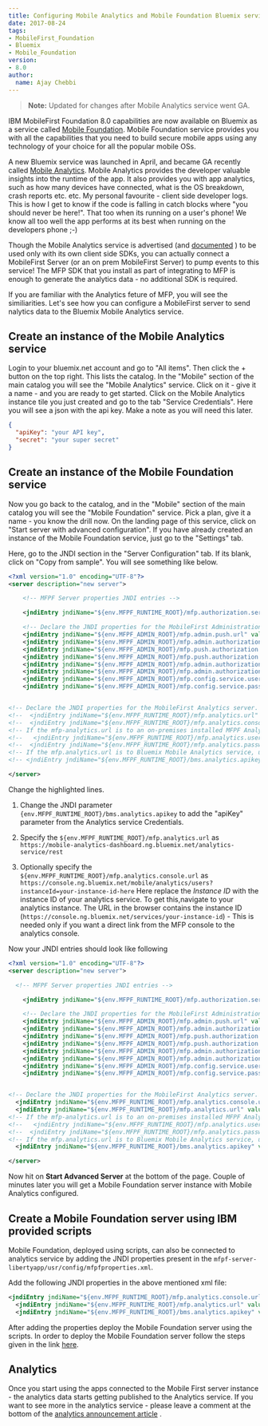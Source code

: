 ```yaml
---
title: Configuring Mobile Analytics and Mobile Foundation Bluemix services
date: 2017-08-24
tags:
- MobileFirst_Foundation
- Bluemix
- Mobile_Foundation
version:
- 8.0
author:
  name: Ajay Chebbi
---
```

> **Note:** Updated for changes after Mobile Analytics service went GA.

IBM MobileFirst Foundation 8.0 capabilities are now available on Bluemix as a service called [Mobile Foundation](https://mobilefirstplatform.ibmcloud.com/tutorials/en/foundation/8.0/bluemix/using-mobile-foundation/). Mobile Foundation service provides you with all the capabilities that you need to build secure mobile apps using any technology of your choice for all the popular mobile OSs.

A new Bluemix service was launched in April, and became GA recently called [Mobile Analytics](https://mobilefirstplatform.ibmcloud.com/blog/2016/04/30/mobile-analytics-for-bluemix-service/). Mobile Analytics provides the developer valuable insights into the runtime of the app. It also provides you with app analytics, such as  how many devices have connected, what is the OS breakdown, crash reports  etc. etc. My personal favourite - client side developer logs. This is how I get to know if the code is falling in catch blocks where "you should never be here!". That too when its running on a user's phone! We know all too well the app performs at its best when running on the developers phone ;-)

Though the Mobile Analytics service is advertised (and [documented](https://new-console.ng.bluemix.net/docs/services/mobileanalytics/index.html) ) to be used only with its own client side SDKs, you can actually connect a MobileFirst Server (or an on prem MobileFirst Server) to pump events to this service! The MFP SDK that you install as part of integrating to MFP is enough to generate the analytics data - no additional SDK is required.

If you are familiar with the Analytics feture of MFP, you will see the similiarities. Let's see how you can configure a MobileFirst server to send nalytics data to the Bluemix Mobile Analytics service.


## Create an instance of the Mobile Analytics service
Login to your bluemix.net account and go to "All items". Then click the + button on the top right. This lists the catalog. In the "Mobile" section of the main catalog you will see the "Mobile Analytics" service. Click on it - give it a name - and you are ready to get started. Click on the Mobile Analytics instance tile you just created and go to the tab "Service Credentials". Here you will see a json with the api key. Make a note as you will need this later.

```json
{
  "apiKey": "your API key",
  "secret": "your super secret"
}
```

## Create an instance of the Mobile Foundation service
Now you go back to the catalog, and in the "Mobile" section of the main catalog you will see the "Mobile Foundation" service. Pick a plan, give it a name - you know the drill now. On the landing page of this service, click on "Start server with advanced configuration". If you have already created an instance of the Mobile Foundation service, just go to the "Settings" tab.

Here, go to the JNDI section in the "Server Configuration" tab. If its blank, click on "Copy from sample". You will see something like below.

```xml
<?xml version="1.0" encoding="UTF-8"?>
<server description="new server">

    <!-- MFPF Server properties JNDI entries -->

    <jndiEntry jndiName="${env.MFPF_RUNTIME_ROOT}/mfp.authorization.server" value='"embedded"'/>

    <!-- Declare the JNDI properties for the MobileFirst Administration Service. -->
    <jndiEntry jndiName="${env.MFPF_ADMIN_ROOT}/mfp.admin.push.url" value='"http://${env.ADMIN_HOST}:${port}/${env.MFPF_PUSH_ROOT}"'/>
    <jndiEntry jndiName="${env.MFPF_ADMIN_ROOT}/mfp.admin.authorization.server.url" value='"http://${env.ADMIN_HOST}:${port}/${env.MFPF_RUNTIME_ROOT}"'/>
    <jndiEntry jndiName="${env.MFPF_ADMIN_ROOT}/mfp.push.authorization.client.id" value='"push"'/>
    <jndiEntry jndiName="${env.MFPF_ADMIN_ROOT}/mfp.push.authorization.client.secret" value='"hsup"'/>
    <jndiEntry jndiName="${env.MFPF_ADMIN_ROOT}/mfp.admin.authorization.client.id" value='"admin"'/>
    <jndiEntry jndiName="${env.MFPF_ADMIN_ROOT}/mfp.admin.authorization.client.secret" value='"nimda"'/>
    <jndiEntry jndiName="${env.MFPF_ADMIN_ROOT}/mfp.config.service.user" value='"${env.MFPF_SERVER_ADMIN_USER}"'/>
    <jndiEntry jndiName="${env.MFPF_ADMIN_ROOT}/mfp.config.service.password" value='"${env.MFPF_SERVER_ADMIN_PASSWORD}"'/>


<!-- Declare the JNDI properties for the MobileFirst Analytics server. -->
<!--  <jndiEntry jndiName="${env.MFPF_RUNTIME_ROOT}/mfp.analytics.url" value="http://server:9080/analytics-service/rest"/> -->
<!--  <jndiEntry jndiName="${env.MFPF_RUNTIME_ROOT}/mfp.analytics.console.url" value="http://server:9080/analytics/console"/> -->
<!-- If the mfp-analytics.url is to an on-premises installed MFPF Analytics server, enter correct values for the following two properties -->
<!--   <jndiEntry jndiName="${env.MFPF_RUNTIME_ROOT}/mfp.analytics.username" value="admin"/> -->
<!--  <jndiEntry jndiName="${env.MFPF_RUNTIME_ROOT}/mfp.analytics.password" value="admin"/> -->
<!-- If the mfp.analytics.url is to Bluemix Mobile Analytics service, uncomment the following and enter the correct value -->
<!-- <jndiEntry jndiName="${env.MFPF_RUNTIME_ROOT}/bms.analytics.apikey" value='"a"'/> -->

</server>

```
 Change the highlighted lines.

1. Change the JNDI parameter `{env.MFPF_RUNTIME_ROOT}/bms.analytics.apikey` to add the "apiKey" parameter from the Analytics service Credentials.

2. Specify the `${env.MFPF_RUNTIME_ROOT}/mfp.analytics.url` as `https://mobile-analytics-dashboard.ng.bluemix.net/analytics-service/rest`

3. Optionally specify the `${env.MFPF_RUNTIME_ROOT}/mfp.analytics.console.url` as `https://console.ng.bluemix.net/mobile/analytics/users?instanceId=your-instance-id-here` Here replace the *Instance ID* with the instance ID of your analytics service. To get this,navigate to your analytics instance. The URL in the browser contains the instance ID (`https://console.ng.bluemix.net/services/your-instance-id`)  - This is needed only if you want a direct link from the MFP console to the analytics console.

Now your JNDI entries should look like following

```xml
<?xml version="1.0" encoding="UTF-8"?>
<server description="new server">

  <!-- MFPF Server properties JNDI entries -->

    <jndiEntry jndiName="${env.MFPF_RUNTIME_ROOT}/mfp.authorization.server" value='"embedded"'/>

    <!-- Declare the JNDI properties for the MobileFirst Administration Service. -->
    <jndiEntry jndiName="${env.MFPF_ADMIN_ROOT}/mfp.admin.push.url" value='"http://${env.ADMIN_HOST}:${port}/${env.MFPF_PUSH_ROOT}"'/>
    <jndiEntry jndiName="${env.MFPF_ADMIN_ROOT}/mfp.admin.authorization.server.url" value='"http://${env.ADMIN_HOST}:${port}/${env.MFPF_RUNTIME_ROOT}"'/>
    <jndiEntry jndiName="${env.MFPF_ADMIN_ROOT}/mfp.push.authorization.client.id" value='"push"'/>
    <jndiEntry jndiName="${env.MFPF_ADMIN_ROOT}/mfp.push.authorization.client.secret" value='"hsup"'/>
    <jndiEntry jndiName="${env.MFPF_ADMIN_ROOT}/mfp.admin.authorization.client.id" value='"admin"'/>
    <jndiEntry jndiName="${env.MFPF_ADMIN_ROOT}/mfp.admin.authorization.client.secret" value='"nimda"'/>
    <jndiEntry jndiName="${env.MFPF_ADMIN_ROOT}/mfp.config.service.user" value='"${env.MFPF_SERVER_ADMIN_USER}"'/>
    <jndiEntry jndiName="${env.MFPF_ADMIN_ROOT}/mfp.config.service.password" value='"${env.MFPF_SERVER_ADMIN_PASSWORD}"'/>


<!-- Declare the JNDI properties for the MobileFirst Analytics server. -->
  <jndiEntry jndiName="${env.MFPF_RUNTIME_ROOT}/mfp.analytics.console.url" value=" https://mobile.ng.bluemix.net/imfanalyticsdashboard?instanceId=your-instance-id-here"/>
  <jndiEntry jndiName="${env.MFPF_RUNTIME_ROOT}/mfp.analytics.url" value="https://mobile-analytics-dashboard.ng.bluemix.net/analytics-service/rest"/>
<!-- If the mfp-analytics.url is to an on-premises installed MFPF Analytics server, enter correct values for the following two properties -->
<!--   <jndiEntry jndiName="${env.MFPF_RUNTIME_ROOT}/mfp.analytics.username" value="admin"/> -->
<!--  <jndiEntry jndiName="${env.MFPF_RUNTIME_ROOT}/mfp.analytics.password" value="admin"/> -->
<!-- If the mfp.analytics.url is to Bluemix Mobile Analytics service, uncomment the following and enter the correct value -->
  <jndiEntry jndiName="${env.MFPF_RUNTIME_ROOT}/bms.analytics.apikey" value="your analytics api key"/>

</server>
```
Now hit on **Start Advanced Server** at the bottom of the page. Couple of minutes later you will get a Mobile Foundation server instance with Mobile Analytics configured.

## Create a Mobile Foundation server using IBM provided scripts
Mobile Foundation, deployed using scripts, can also be connected to analytics service by adding the JNDI properties present in the `mfpf-server-libertyapp/usr/config/mfpfproperties.xml`.

Add the following JNDI properties in the above mentioned xml file:

```xml
<jndiEntry jndiName="${env.MFPF_RUNTIME_ROOT}/mfp.analytics.console.url" value=" https://mobile.ng.bluemix.net/imfanalyticsdashboard?instanceId=your-instance-id-here"/>
  <jndiEntry jndiName="${env.MFPF_RUNTIME_ROOT}/mfp.analytics.url" value="https://mobile-analytics-dashboard.ng.bluemix.net/analytics-service/rest"/>
  <jndiEntry jndiName="${env.MFPF_RUNTIME_ROOT}/bms.analytics.apikey" value="your analytics api key"/>
```

After adding the properties deploy the Mobile Foundation server using the scripts.
In order to deploy the Mobile Foundation server follow the steps given in the link [here](https://mobilefirstplatform.ibmcloud.com/tutorials/en/foundation/8.0/bluemix/mobilefirst-server-using-scripts/#mobilefirst-server).



## Analytics
Once you start using the apps connected to the Mobile First server instance - the analytics data starts getting published to the Analytics service. If you want to see more in the analytics service - please leave a comment at the bottom of the [analytics announcement article](https://mobilefirstplatform.ibmcloud.com/blog/2016/04/30/mobile-analytics-for-bluemix-service/) .
